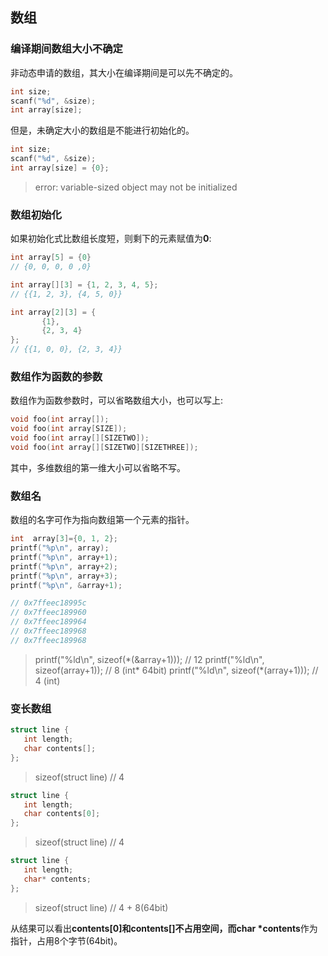## 数组

###  编译期间数组大小不确定 
非动态申请的数组，其大小在编译期间是可以先不确定的。
```c
int size;
scanf("%d", &size);
int array[size];
```
但是，未确定大小的数组是不能进行初始化的。
```c
int size;
scanf("%d", &size);
int array[size] = {0};
```
>  error: variable-sized object may not be initialized

### 数组初始化

如果初始化式比数组长度短，则剩下的元素赋值为**0**:
```c
int array[5] = {0}
// {0, 0, 0, 0 ,0}
```

```c
int array[][3] = {1, 2, 3, 4, 5};
// {{1, 2, 3}, {4, 5, 0}}
```

```c
int array[2][3] = {
       {1},
       {2, 3, 4}
};
// {{1, 0, 0}, {2, 3, 4}}
```

### 数组作为函数的参数
数组作为函数参数时，可以省略数组大小，也可以写上:
```c
void foo(int array[]);
void foo(int array[SIZE]);
void foo(int array[][SIZETWO]);
void foo(int array[][SIZETWO][SIZETHREE]);
```
其中，多维数组的第一维大小可以省略不写。

### 数组名
数组的名字可作为指向数组第一个元素的指针。
```c
int  array[3]={0, 1, 2};
printf("%p\n", array);
printf("%p\n", array+1);
printf("%p\n", array+2);
printf("%p\n", array+3);
printf("%p\n", &array+1);

// 0x7ffeec18995c
// 0x7ffeec189960
// 0x7ffeec189964
// 0x7ffeec189968
// 0x7ffeec189968
```

> printf("%ld\n", sizeof(\*(&array+1)));   // 12
> printf("%ld\n", sizeof(array+1));           // 8  (int* 64bit)
> printf("%ld\n", sizeof(\*(array+1)));     // 4  (int)

### 变长数组
```c
struct line {
   int length;
   char contents[];
};
```
> sizeof(struct line)  // 4

```c
struct line {
   int length;
   char contents[0];
};
```
> sizeof(struct line)  // 4

```c
struct line {
   int length;
   char* contents;
};
```
> sizeof(struct line)  // 4 + 8(64bit)

从结果可以看出**contents[0]**和**contents[]**不占用空间，而**char *contents**作为指针，占用8个字节(64bit)。
